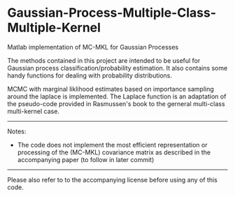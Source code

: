 Gaussian-Process-Multiple-Class-Multiple-Kernel
===============================================

Matlab implementation of MC-MKL for Gaussian Processes

The methods contained in this project are intended to be useful for Gaussian process classification/probability estimation. It also contains some handy functions for dealing with probability distributions.

MCMC with marginal liklihood estimates based on importance sampling around the laplace is implemented. The Laplace function is an adaptation of the pseudo-code provided in Rasmussen's book to the gerneral multi-class multi-kernel case.

-------------------------------------------------

Notes:

- The code does not implement the most efficient representation or processing of the (MC-MKL) covariance matrix
as described in the accompanying paper (to follow in later commit)


---------------------------------------------------

Please also refer to to the accompanying license before using any of this code.
